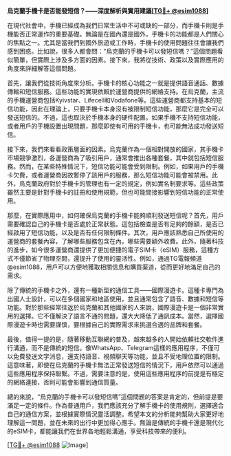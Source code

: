 **烏克蘭手機卡是否能發短信？——深度解析與實用建議[[TG💪+ @esim1088](https://t.me/s/esim1088)]**

在現代社會中，手機已經成為我們日常生活中不可或缺的一部分，而手機卡則是手機能否正常運作的重要基礎。無論是在國內還是國外，手機卡的功能都是人們關心的焦點之一。尤其是當我們到國外旅遊或工作時，手機卡的使用問題往往會讓我們感到困惑。比如說，很多人都會問：“烏克蘭的手機卡可以發短信嗎？”這個問題看似簡單，但實際上涉及多方面的因素。接下來，我將從技術、政策以及實際應用的角度來詳細解答這個問題。

首先，讓我們從技術角度來分析。手機卡的核心功能之一就是提供語音通話、數據傳輸和短信服務。這些功能的實現依賴於運營商提供的網絡支持。在烏克蘭，主流的手機運營商包括Kyivstar、Lifecell和Vodafone等。這些運營商都支持基本的短信功能，因此在理論上，只要手機卡本身沒有被限制短信功能，那麼它是完全可以發送短信的。不過，這也取決於手機本身的硬件配置。如果手機不支持短信功能，或者用戶的手機設置出現問題，那麼即使有可用的手機卡，也可能無法成功發送短信。

接下來，我們來看看政策層面的因素。烏克蘭作為一個相對開放的國家，其手機卡市場競爭激烈，各運營商為了吸引用戶，通常會推出各種套餐，其中就包括短信服務。然而，在某些特殊情況下，短信功能可能會受到限制。例如，如果用戶的手機卡欠費，或者運營商因故暫停了該用戶的服務，那么短信功能可能會被禁用。此外，烏克蘭政府對於手機卡的管理也有一定的規定，例如實名制要求等。這些政策雖然主要是針對手機卡的註冊和使用規範，但也可能間接影響到短信功能的正常使用。

那麼，在實際應用中，如何確保烏克蘭的手機卡能夠順利發送短信呢？首先，用戶需要確認自己的手機卡是否處於正常狀態。這包括檢查是否有足夠的餘額，是否已經啟用了短信功能，以及是否有任何限制條件。其次，用戶應該熟悉自己所使用的運營商的套餐內容，了解哪些服務包含在內，哪些需要額外收費。此外，隨著科技的進步，如今很多運營商還提供了更加便捷的電子SIM卡（eSIM）服務，這種方式不僅節省了物理空間，還提升了使用的靈活性。例如，通過TG電報頻道@esim1088，用戶可以方便地獲取相關信息和購買渠道，從而更好地滿足自己的需求。

除了傳統的手機卡之外，還有一種新型的通信工具——國際漫遊卡。這種卡專門為出國人士設計，可以在多個國家和地區使用，並且通常包含了語音、數據和短信等功能。對於那些經常往返於烏克蘭和其他國家的人來說，國際漫遊卡是一個非常實用的選擇。它不僅解決了語言不通的問題，還大大降低了通訊成本。當然，選擇國際漫遊卡時也需要謹慎，要根據自己的實際需求來挑選合適的品牌和套餐。

最後，值得一提的是，隨著移動互聯網的普及，越來越多的人開始依賴社交軟件進行溝通，而不是傳統的短信。像WhatsApp、Telegram這樣的應用程序，不僅可以免費發送文字消息，還支持語音、視頻聊天等功能，並且不受地理位置的限制。這意味著，即使在烏克蘭的手機卡無法正常發送短信的情況下，用戶依然可以通過這些應用程序保持聯繫。不過，需要注意的是，使用這些應用程序的前提是有穩定的網絡連接，否則可能會影響到通信質量。

總的來說，“烏克蘭的手機卡可以發短信嗎”這個問題的答案是肯定的，但前提是要滿足一定的條件。作為普通用戶，我們應該充分了解手機卡的使用規則，選擇適合自己的通信方案，並根據實際情況靈活調整。希望本文的分析能夠幫助大家更好地理解這一問題，並在未來的出行中更加得心應手。無論是傳統的手機卡還是現代化的eSIM卡，都能讓我們在世界各地輕鬆溝通，享受科技帶來的便利。

[[TG💪+ @esim1088](https://t.me/s/esim1088) ![Image](https://i.postimg.cc/4NQfJmqS/Snipaste-2025-05-13-00-14-12.png)]